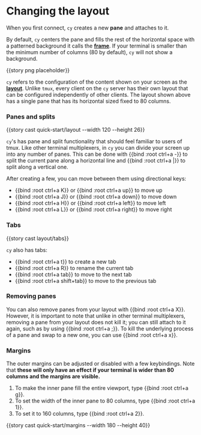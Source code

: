 # Changing the layout

When you first connect, `cy` creates a new **pane** and attaches to it.

By default, `cy` centers the pane and fills the rest of the horizontal space with a patterned background it calls the [**frame**](/frames.md). If your terminal is smaller than the minimum number of columns (80 by default), `cy` will not show a background.

{{story png placeholder}}

`cy` refers to the configuration of the content shown on your screen as the [**layout**](/layouts.md). Unlike `tmux`, every client on the `cy` server has their own layout that can be configured independently of other clients. The layout shown above has a single pane that has its horizontal sized fixed to 80 columns.

### Panes and splits

{{story cast quick-start/layout --width 120 --height 26}}

`cy`'s has pane and split functionality that should feel familiar to users of tmux. Like other terminal multiplexers, in `cy` you can divide your screen up into any number of panes. This can be done with {{bind :root ctrl+a -}} to split the current pane along a horizontal line and {{bind :root ctrl+a |}} to split along a vertical one.

After creating a few, you can move between them using directional keys:

- {{bind :root ctrl+a K}} or {{bind :root ctrl+a up}} to move up
- {{bind :root ctrl+a J}} or {{bind :root ctrl+a down}} to move down
- {{bind :root ctrl+a H}} or {{bind :root ctrl+a left}} to move left
- {{bind :root ctrl+a L}} or {{bind :root ctrl+a right}} to move right

### Tabs

{{story cast layout/tabs}}

`cy` also has tabs:

- {{bind :root ctrl+a t}} to create a new tab
- {{bind :root ctrl+a R}} to rename the current tab
- {{bind :root ctrl+a tab}} to move to the next tab
- {{bind :root ctrl+a shift+tab}} to move to the previous tab

### Removing panes

You can also remove panes from your layout with {{bind :root ctrl+a X}}. However, it is important to note that unlike in other terminal multiplexers, removing a pane from your layout does not kill it; you can still attach to it again, such as by using {{bind :root ctrl+a ;}}. To kill the underlying process of a pane and swap to a new one, you can use {{bind :root ctrl+a x}}.

### Margins

The outer margins can be adjusted or disabled with a few keybindings. Note that **these will only have an effect if your terminal is wider than 80 columns and the margins are visible.**

1. To make the inner pane fill the entire viewport, type {{bind :root ctrl+a g}}.
1. To set the width of the inner pane to 80 columns, type {{bind :root ctrl+a 1}}.
1. To set it to 160 columns, type {{bind :root ctrl+a 2}}.

{{story cast quick-start/margins --width 180 --height 40}}
